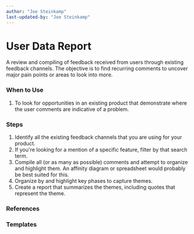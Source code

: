 ```yaml
---
author: "Joe Steinkamp"
last-updated-by: "Joe Steinkamp"
---
```


# User Data Report

A review and compiling of feedback received from users through existing feedback channels. The objective is to find recurring comments to uncover major pain points or areas to look into more.

### When to Use

1. To look for opportunities in an existing product that demonstrate where the user comments are indicative of a problem.

### Steps

1. Identify all the existing feedback channels that you are using for your product.
2. If you're looking for a mention of a specific feature, filter by that search term.
3. Compile all \(or as many as possible\) comments and attempt to organize and highlight them. An affinity diagram or spreadsheet would probably be best suited for this.
4. Organize by and highlight key phases to capture themes.
5. Create a report that summarizes the themes, including quotes that represent the theme.

### References

### Templates



